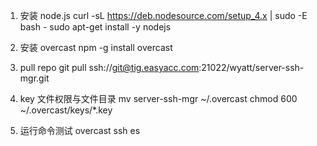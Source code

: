 1. 安装 node.js
curl -sL https://deb.nodesource.com/setup_4.x | sudo -E bash -
sudo apt-get install -y nodejs

2. 安装 overcast
npm -g install overcast

3. pull repo
git pull ssh://git@tig.easyacc.com:21022/wyatt/server-ssh-mgr.git

4. key 文件权限与文件目录
mv server-ssh-mgr ~/.overcast
chmod 600 ~/.overcast/keys/*.key

5. 运行命令测试
overcast ssh es 